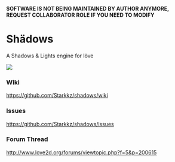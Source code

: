 **SOFTWARE IS NOT BEING MAINTAINED BY AUTHOR ANYMORE, REQUEST COLLABORATOR ROLE IF YOU NEED TO MODIFY**

# Shädows
A Shadows & Lights engine for löve

![](http://i.imgur.com/MOZmkhG.png)

### Wiki
https://github.com/Starkkz/shadows/wiki

### Issues
https://github.com/Starkkz/shadows/issues

### Forum Thread
http://www.love2d.org/forums/viewtopic.php?f=5&p=200615
